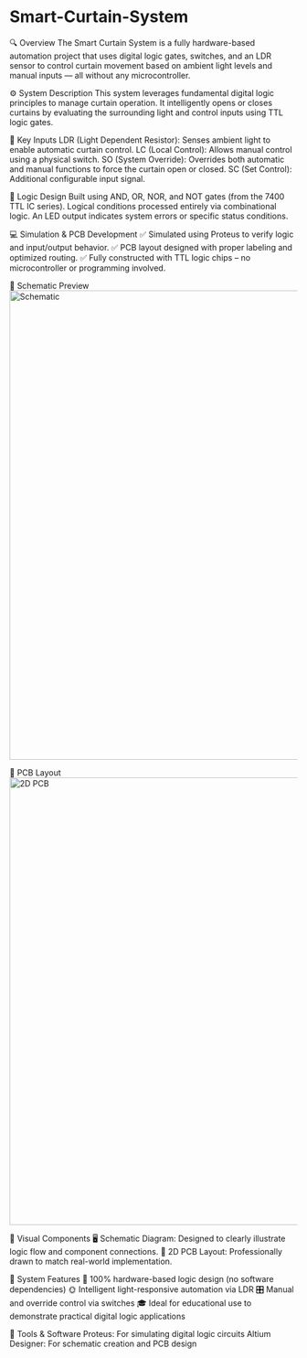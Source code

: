 # Smart-Curtain-System
🔍 Overview
The Smart Curtain System is a fully hardware-based automation project that uses digital logic gates, switches, and an LDR sensor to control curtain movement based on ambient light levels and manual inputs — all without any microcontroller.

⚙️ System Description
This system leverages fundamental digital logic principles to manage curtain operation. It intelligently opens or closes curtains by evaluating the surrounding light and control inputs using TTL logic gates.

🔌 Key Inputs
LDR (Light Dependent Resistor): Senses ambient light to enable automatic curtain control.
LC (Local Control): Allows manual control using a physical switch.
SO (System Override): Overrides both automatic and manual functions to force the curtain open or closed.
SC (Set Control): Additional configurable input signal.

🧠 Logic Design
Built using AND, OR, NOR, and NOT gates (from the 7400 TTL IC series).
Logical conditions processed entirely via combinational logic.
An LED output indicates system errors or specific status conditions.

💻 Simulation & PCB Development
✅ Simulated using Proteus to verify logic and input/output behavior.
✅ PCB layout designed with proper labeling and optimized routing.
✅ Fully constructed with TTL logic chips – no microcontroller or programming involved.

🔧 Schematic Preview
<img width="1290" height="821" alt="Schematic" src="https://github.com/user-attachments/assets/3ffba00a-7196-4414-8bf7-f4ae6f5ce1ec" />

🧾 PCB Layout
<img width="839" height="783" alt="2D PCB" src="https://github.com/user-attachments/assets/a2db37d2-61f2-47ba-81d5-530c7935fb58" />

🔧 Visual Components
🖥️ Schematic Diagram: Designed to clearly illustrate logic flow and component connections.
🧾 2D PCB Layout: Professionally drawn to match real-world implementation.

📌 System Features
🔘 100% hardware-based logic design (no software dependencies)
🌞 Intelligent light-responsive automation via LDR
🎛️ Manual and override control via switches
🎓 Ideal for educational use to demonstrate practical digital logic applications

🧰 Tools & Software
Proteus: For simulating digital logic circuits
Altium Designer: For schematic creation and PCB design
